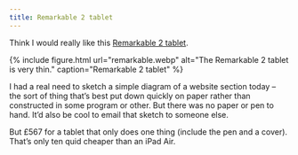 ```yaml
---
title: Remarkable 2 tablet
---
```


Think I would really like this [Remarkable 2 tablet](https://remarkable.com/).

{% include figure.html url="remarkable.webp" alt="The Remarkable 2 tablet is very thin." caption="Remarkable 2 tablet" %}

I had a real need to sketch a simple diagram of a website section today – the sort of thing that’s best put down quickly on paper rather than constructed in some program or other. But there was no paper or pen to hand. It’d also be cool to email that sketch to someone else.

But £567 for a tablet that only does one thing (include the pen and a cover). That’s only ten quid cheaper than an iPad Air.



